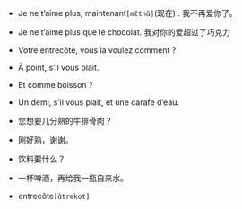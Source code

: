 - Je ne t’aime plus, maintenant```[mɛ̃tnɑ̃]```(现在) .   我不再爱你了。
- Je ne t’aime plus que le chocolat. 我对你的爱超过了巧克力

- Votre entrecôte, vous la voulez comment ?
- À point, s’il vous plaît.
- Et comme boisson ?
- Un demi, s’il vous plaît, et une carafe d’eau.


- 您想要几分熟的牛排骨肉？
- 刚好熟，谢谢。
- 饮料要什么？
- 一杯啤酒，再给我一瓶自来水。

- entrecôte```[ɑ̃trəkot]```